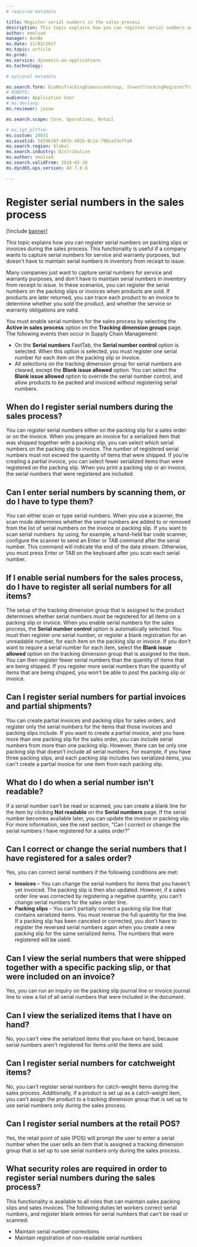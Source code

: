 ```yaml
---
# required metadata

title: Register serial numbers in the sales process
description: This topic explains how you can register serial numbers on packing slips or invoices during the sales process. This functionality is useful if a company wants to capture serial numbers for service and warranty purposes, but doesn't have to maintain serial numbers in inventory from receipt to issue.
author: omulvad
manager: AnnBe
ms.date: 11/03/2017
ms.topic: article
ms.prod: 
ms.service: dynamics-ax-applications
ms.technology: 

# optional metadata

ms.search.form: EcoResTrackingDimensionGroup, InventTrackingRegisterTrans, SalesEditLines, SalesTable
# ROBOTS: 
audience: Application User
# ms.devlang: 
ms.reviewer: josaw

ms.search.scope: Core, Operations, Retail

# ms.tgt_pltfrm: 
ms.custom: 28931
ms.assetid: 5d39630f-607e-492b-8c1e-790ca53effa0
ms.search.region: Global
ms.search.industry: Distribution
ms.author: omulvad
ms.search.validFrom: 2016-02-28
ms.dyn365.ops.version: AX 7.0.0

---
```


# Register serial numbers in the sales process

[!include [banner](../includes/banner.md)]

This topic explains how you can register serial numbers on packing slips or invoices during the sales process. This functionality is useful if a company wants to capture serial numbers for service and warranty purposes, but doesn't have to maintain serial numbers in inventory from receipt to issue.

Many companies just want to capture serial numbers for service and warranty purposes, and don't have to maintain serial numbers in inventory from receipt to issue. In these scenarios, you can register the serial numbers on the packing slips or invoices when products are sold. If products are later returned, you can trace each product to an invoice to determine whether you sold the product, and whether the service or warranty obligations are valid.

You must enable serial numbers for the sales process by selecting the **Active in sales process** option on the **Tracking dimension groups** page. The following events then occur in Supply Chain Management:
-   On the **Serial numbers** FastTab, the **Serial number control** option is selected. When this option is selected, you must register one serial number for each item on the packing slip or invoice.
-   All selections on the tracking dimension group for serial numbers are cleared, except the **Blank issue allowed** option. You can select the **Blank issue allowed** option to override the serial number control, and allow products to be packed and invoiced without registering serial numbers.

## When do I register serial numbers during the sales process?
You can register serial numbers either on the packing slip for a sales order or on the invoice. When you prepare an invoice for a serialized item that was shipped together with a packing slip, you can select which serial numbers on the packing slip to invoice. The number of registered serial numbers must not exceed the quantity of items that were shipped. If you're creating a partial invoice, you can select fewer serialized items than were registered on the packing slip. When you print a packing slip or an invoice, the serial numbers that were registered are included.

## Can I enter serial numbers by scanning them, or do I have to type them?
You can either scan or type serial numbers. When you use a scanner, the scan mode determines whether the serial numbers are added to or removed from the list of serial numbers on the invoice or packing slip. If you want to scan serial numbers  by using, for example, a hand-held bar code scanner, configure the scanner to send an Enter or TAB command after the serial number. This command will indicate the end of the data stream. Otherwise, you must press Enter or TAB on the keyboard after you scan each serial number.

## If I enable serial numbers for the sales process, do I have to register all serial numbers for all items?
The setup of the tracking dimension group that is assigned to the product determines whether serial numbers must be registered for all items on a packing slip or invoice. When you enable serial numbers for the sales process, the **Serial number control** option is automatically selected. You must then register one serial number, or register a blank registration for an unreadable number, for each item on the packing slip or invoice. If you don't want to require a serial number for each item, select the **Blank issue allowed** option on the tracking dimension group that is assigned to the item. You can then register fewer serial numbers than the quantity of items that are being shipped. If you register more serial numbers than the quantity of items that are being shipped, you won't be able to post the packing slip or invoice.

## Can I register serial numbers for partial invoices and partial shipments?
You can create partial invoices and packing slips for sales orders, and register only the serial numbers for the items that those invoices and packing slips include. If you want to create a partial invoice, and you have more than one packing slip for the sales order, you can include serial numbers from more than one packing slip. However, there can be only one packing slip that doesn't include all serial numbers. For example, if you have three packing slips, and each packing slip includes two serialized items, you can't create a partial invoice for one item from each packing slip.

## What do I do when a serial number isn't readable?
If a serial number can't be read or scanned, you can create a blank line for the item by clicking **Not readable** on the **Serial numbers** page. If the serial number becomes available later, you can update the invoice or packing slip. For more information, see the next section, “Can I correct or change the serial numbers I have registered for a sales order?”

## Can I correct or change the serial numbers that I have registered for a sales order?
Yes, you can correct serial numbers if the following conditions are met:
-   **Invoices** – You can change the serial numbers for items that you haven't yet invoiced. The packing slip is then also updated. However, if a sales order line was corrected by registering a negative quantity, you can't change serial numbers for the sales order line.
-   **Packing slips** – You can't partially correct a packing slip line that contains serialized items. You must reverse the full quantity for the line. If a packing slip has been canceled or corrected, you don't have to register the reversed serial numbers again when you create a new packing slip for the same serialized items. The numbers that were registered will be used.

## Can I view the serial numbers that were shipped together with a specific packing slip, or that were included on an invoice?
Yes, you can run an inquiry on the packing slip journal line or invoice journal line to view a list of all serial numbers that were included in the document.

## Can I view the serialized items that I have on hand?
No, you can't view the serialized items that you have on hand, because serial numbers aren't registered for items until the items are sold.

## Can I register serial numbers for catchweight items?
No, you can't register serial numbers for catch-weight items during the sales process. Additionally, if a product is set up as a catch-weight item, you can't assign the product to a tracking dimension group that is set up to use serial numbers only during the sales process.

## Can I register serial numbers at the retail POS?

Yes, the retail point of sale (POS) will prompt the user to enter a serial number when the user sells an item that is assigned a tracking dimension group that is set up to use serial numbers only during the sales process.

## What security roles are required in order to register serial numbers during the sales process?
This functionality is available to all roles that can maintain sales packing slips and sales invoices. The following duties let workers correct serial numbers, and register blank entries for serial numbers that can't be read or scanned:
-   Maintain serial number corrections
-   Maintain registration of non-readable serial numbers





